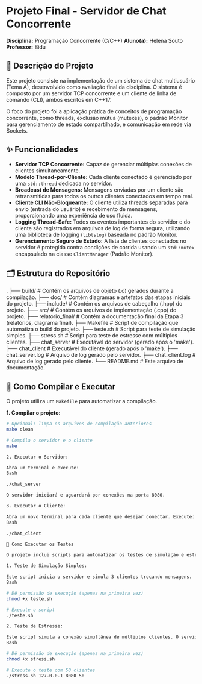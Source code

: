 # Projeto Final - Servidor de Chat Concorrente

**Disciplina:** Programação Concorrente (C/C++)
**Aluno(a):** Helena Souto
**Professor:** Bidu

## 📄 Descrição do Projeto

Este projeto consiste na implementação de um sistema de chat multiusuário (Tema A), desenvolvido como avaliação final da disciplina. O sistema é composto por um servidor TCP concorrente e um cliente de linha de comando (CLI), ambos escritos em C++17.

O foco do projeto foi a aplicação prática de conceitos de programação concorrente, como threads, exclusão mútua (mutexes), o padrão Monitor para gerenciamento de estado compartilhado, e comunicação em rede via Sockets.

## ✨ Funcionalidades

- **Servidor TCP Concorrente:** Capaz de gerenciar múltiplas conexões de clientes simultaneamente.
- **Modelo Thread-por-Cliente:** Cada cliente conectado é gerenciado por uma `std::thread` dedicada no servidor.
- **Broadcast de Mensagens:** Mensagens enviadas por um cliente são retransmitidas para todos os outros clientes conectados em tempo real.
- **Cliente CLI Não-Bloqueante:** O cliente utiliza threads separadas para envio (entrada do usuário) e recebimento de mensagens, proporcionando uma experiência de uso fluida.
- **Logging Thread-Safe:** Todos os eventos importantes do servidor e do cliente são registrados em arquivos de log de forma segura, utilizando uma biblioteca de logging (`libtslog`) baseada no padrão Monitor.
- **Gerenciamento Seguro de Estado:** A lista de clientes conectados no servidor é protegida contra condições de corrida usando um `std::mutex` encapsulado na classe `ClientManager` (Padrão Monitor).

## 🗂️ Estrutura do Repositório
.
├── build/              # Contém os arquivos de objeto (.o) gerados durante a compilação.
├── doc/                # Contém diagramas e artefatos das etapas iniciais do projeto.
├── include/            # Contém os arquivos de cabeçalho (.hpp) do projeto.
├── src/                # Contém os arquivos de implementação (.cpp) do projeto.
├── relatorio_final/    # Contém a documentação final da Etapa 3 (relatórios, diagrama final).
├── Makefile            # Script de compilação que automatiza o build do projeto.
├── teste.sh            # Script para teste de simulação simples.
├── stress.sh           # Script para teste de estresse com múltiplos clientes.
├── chat_server         # Executável do servidor (gerado após o 'make').
├── chat_client         # Executável do cliente (gerado após o 'make').
├── chat_server.log     # Arquivo de log gerado pelo servidor.
├── chat_client.log     # Arquivo de log gerado pelo cliente.
└── README.md           # Este arquivo de documentação.


## 🚀 Como Compilar e Executar

O projeto utiliza um `Makefile` para automatizar a compilação.

**1. Compilar o projeto:**

```bash
# Opcional: limpa os arquivos de compilação anteriores
make clean

# Compila o servidor e o cliente
make

2. Executar o Servidor:

Abra um terminal e execute:
Bash

./chat_server

O servidor iniciará e aguardará por conexões na porta 8080.

3. Executar o Cliente:

Abra um novo terminal para cada cliente que desejar conectar. Execute:
Bash

./chat_client

🧪 Como Executar os Testes

O projeto inclui scripts para automatizar os testes de simulação e estresse.

1. Teste de Simulação Simples:

Este script inicia o servidor e simula 3 clientes trocando mensagens.
Bash

# Dê permissão de execução (apenas na primeira vez)
chmod +x teste.sh

# Execute o script
./teste.sh

2. Teste de Estresse:

Este script simula a conexão simultânea de múltiplos clientes. O servidor precisa estar rodando em outro terminal.
Bash

# Dê permissão de execução (apenas na primeira vez)
chmod +x stress.sh

# Execute o teste com 50 clientes
./stress.sh 127.0.0.1 8080 50